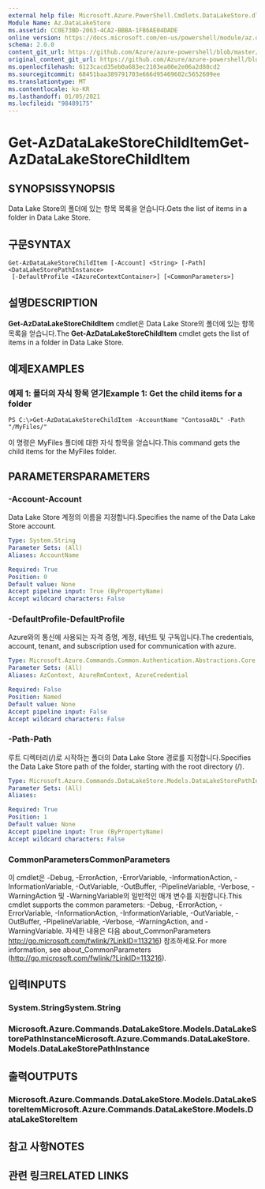 ```yaml
---
external help file: Microsoft.Azure.PowerShell.Cmdlets.DataLakeStore.dll-Help.xml
Module Name: Az.DataLakeStore
ms.assetid: CC0E73BD-2063-4CA2-BBBA-1FB6AE04DADE
online version: https://docs.microsoft.com/en-us/powershell/module/az.datalakestore/get-azdatalakestorechilditem
schema: 2.0.0
content_git_url: https://github.com/Azure/azure-powershell/blob/master/src/DataLakeStore/DataLakeStore/help/Get-AzDataLakeStoreChildItem.md
original_content_git_url: https://github.com/Azure/azure-powershell/blob/master/src/DataLakeStore/DataLakeStore/help/Get-AzDataLakeStoreChildItem.md
ms.openlocfilehash: 6123cacd35eb0a683ec2103ea00e2e06a2d80cd2
ms.sourcegitcommit: 68451baa389791703e666d95469602c5652609ee
ms.translationtype: MT
ms.contentlocale: ko-KR
ms.lasthandoff: 01/05/2021
ms.locfileid: "98489175"
---
```

# <span data-ttu-id="d26b6-101">Get-AzDataLakeStoreChildItem</span><span class="sxs-lookup"><span data-stu-id="d26b6-101">Get-AzDataLakeStoreChildItem</span></span>

## <span data-ttu-id="d26b6-102">SYNOPSIS</span><span class="sxs-lookup"><span data-stu-id="d26b6-102">SYNOPSIS</span></span>
<span data-ttu-id="d26b6-103">Data Lake Store의 폴더에 있는 항목 목록을 얻습니다.</span><span class="sxs-lookup"><span data-stu-id="d26b6-103">Gets the list of items in a folder in Data Lake Store.</span></span>

## <span data-ttu-id="d26b6-104">구문</span><span class="sxs-lookup"><span data-stu-id="d26b6-104">SYNTAX</span></span>

```
Get-AzDataLakeStoreChildItem [-Account] <String> [-Path] <DataLakeStorePathInstance>
 [-DefaultProfile <IAzureContextContainer>] [<CommonParameters>]
```

## <span data-ttu-id="d26b6-105">설명</span><span class="sxs-lookup"><span data-stu-id="d26b6-105">DESCRIPTION</span></span>
<span data-ttu-id="d26b6-106">**Get-AzDataLakeStoreChildItem** cmdlet은 Data Lake Store의 폴더에 있는 항목 목록을 얻습니다.</span><span class="sxs-lookup"><span data-stu-id="d26b6-106">The **Get-AzDataLakeStoreChildItem** cmdlet gets the list of items in a folder in Data Lake Store.</span></span>

## <span data-ttu-id="d26b6-107">예제</span><span class="sxs-lookup"><span data-stu-id="d26b6-107">EXAMPLES</span></span>

### <span data-ttu-id="d26b6-108">예제 1: 폴더의 자식 항목 얻기</span><span class="sxs-lookup"><span data-stu-id="d26b6-108">Example 1: Get the child items for a folder</span></span>
```
PS C:\>Get-AzDataLakeStoreChildItem -AccountName "ContosoADL" -Path "/MyFiles/"
```

<span data-ttu-id="d26b6-109">이 명령은 MyFiles 폴더에 대한 자식 항목을 얻습니다.</span><span class="sxs-lookup"><span data-stu-id="d26b6-109">This command gets the child items for the MyFiles folder.</span></span>

## <span data-ttu-id="d26b6-110">PARAMETERS</span><span class="sxs-lookup"><span data-stu-id="d26b6-110">PARAMETERS</span></span>

### <span data-ttu-id="d26b6-111">-Account</span><span class="sxs-lookup"><span data-stu-id="d26b6-111">-Account</span></span>
<span data-ttu-id="d26b6-112">Data Lake Store 계정의 이름을 지정합니다.</span><span class="sxs-lookup"><span data-stu-id="d26b6-112">Specifies the name of the Data Lake Store account.</span></span>

```yaml
Type: System.String
Parameter Sets: (All)
Aliases: AccountName

Required: True
Position: 0
Default value: None
Accept pipeline input: True (ByPropertyName)
Accept wildcard characters: False
```

### <span data-ttu-id="d26b6-113">-DefaultProfile</span><span class="sxs-lookup"><span data-stu-id="d26b6-113">-DefaultProfile</span></span>
<span data-ttu-id="d26b6-114">Azure와의 통신에 사용되는 자격 증명, 계정, 테넌트 및 구독입니다.</span><span class="sxs-lookup"><span data-stu-id="d26b6-114">The credentials, account, tenant, and subscription used for communication with azure.</span></span>

```yaml
Type: Microsoft.Azure.Commands.Common.Authentication.Abstractions.Core.IAzureContextContainer
Parameter Sets: (All)
Aliases: AzContext, AzureRmContext, AzureCredential

Required: False
Position: Named
Default value: None
Accept pipeline input: False
Accept wildcard characters: False
```

### <span data-ttu-id="d26b6-115">-Path</span><span class="sxs-lookup"><span data-stu-id="d26b6-115">-Path</span></span>
<span data-ttu-id="d26b6-116">루트 디렉터리(/)로 시작하는 폴더의 Data Lake Store 경로를 지정합니다.</span><span class="sxs-lookup"><span data-stu-id="d26b6-116">Specifies the Data Lake Store path of the folder, starting with the root directory (/).</span></span>

```yaml
Type: Microsoft.Azure.Commands.DataLakeStore.Models.DataLakeStorePathInstance
Parameter Sets: (All)
Aliases:

Required: True
Position: 1
Default value: None
Accept pipeline input: True (ByPropertyName)
Accept wildcard characters: False
```

### <span data-ttu-id="d26b6-117">CommonParameters</span><span class="sxs-lookup"><span data-stu-id="d26b6-117">CommonParameters</span></span>
<span data-ttu-id="d26b6-118">이 cmdlet은 -Debug, -ErrorAction, -ErrorVariable, -InformationAction, -InformationVariable, -OutVariable, -OutBuffer, -PipelineVariable, -Verbose, -WarningAction 및 -WarningVariable의 일반적인 매개 변수를 지원합니다.</span><span class="sxs-lookup"><span data-stu-id="d26b6-118">This cmdlet supports the common parameters: -Debug, -ErrorAction, -ErrorVariable, -InformationAction, -InformationVariable, -OutVariable, -OutBuffer, -PipelineVariable, -Verbose, -WarningAction, and -WarningVariable.</span></span> <span data-ttu-id="d26b6-119">자세한 내용은 다음 about_CommonParameters http://go.microsoft.com/fwlink/?LinkID=113216) 참조하세요.</span><span class="sxs-lookup"><span data-stu-id="d26b6-119">For more information, see about_CommonParameters (http://go.microsoft.com/fwlink/?LinkID=113216).</span></span>

## <span data-ttu-id="d26b6-120">입력</span><span class="sxs-lookup"><span data-stu-id="d26b6-120">INPUTS</span></span>

### <span data-ttu-id="d26b6-121">System.String</span><span class="sxs-lookup"><span data-stu-id="d26b6-121">System.String</span></span>

### <span data-ttu-id="d26b6-122">Microsoft.Azure.Commands.DataLakeStore.Models.DataLakeStorePathInstance</span><span class="sxs-lookup"><span data-stu-id="d26b6-122">Microsoft.Azure.Commands.DataLakeStore.Models.DataLakeStorePathInstance</span></span>

## <span data-ttu-id="d26b6-123">출력</span><span class="sxs-lookup"><span data-stu-id="d26b6-123">OUTPUTS</span></span>

### <span data-ttu-id="d26b6-124">Microsoft.Azure.Commands.DataLakeStore.Models.DataLakeStoreItem</span><span class="sxs-lookup"><span data-stu-id="d26b6-124">Microsoft.Azure.Commands.DataLakeStore.Models.DataLakeStoreItem</span></span>

## <span data-ttu-id="d26b6-125">참고 사항</span><span class="sxs-lookup"><span data-stu-id="d26b6-125">NOTES</span></span>

## <span data-ttu-id="d26b6-126">관련 링크</span><span class="sxs-lookup"><span data-stu-id="d26b6-126">RELATED LINKS</span></span>
